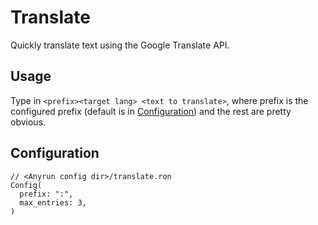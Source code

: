# Translate

Quickly translate text using the Google Translate API.

## Usage

Type in `<prefix><target lang> <text to translate>`, where prefix is the configured prefix (default is in [Configuration](#Configuration)) and the rest are pretty obvious.

## Configuration

```ron
// <Anyrun config dir>/translate.ron
Config(
  prefix: ":",
  max_entries: 3,
)
```